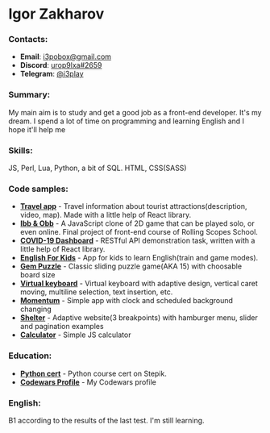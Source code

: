 # Igor Zakharov

### Contacts:

- **Email**: [i3pobox@gmail.com](mailto:i3pobox@gmail.com)
- **Discord**: [urop9lxa#2659](discord:urop9lxa#2659)
- **Telegram**: [@i3play](https://t.me/i3play)

### Summary:

My main aim is to study and get a good job as a front-end developer. It's my dream. I spend a lot of time on programming and learning English and I hope it'll help me

### Skills:

JS, Perl, Lua, Python, a bit of SQL. HTML, CSS(SASS)

### Code samples:

- **[Travel app](https://travel-app-2021.netlify.app)** - Travel information about tourist attractions(description, video,
  map). Made with a little help of React library.
- **[Ibb & Obb](https://ibbobb.herokuapp.com)** - A JavaScript clone of 2D game that can be played solo, or even online. Final project of front-end course of Rolling Scopes School.
- **[COVID-19 Dashboard](https://i3-code-covid-dashboard.netlify.app)** - RESTful API demonstration task, written with a little help of React library.
- **[English For Kids](https://rolling-scopes-school.github.io/i3-code-JS2020Q3/english-for-kids)** - App for kids to learn English(train and game modes).
- **[Gem Puzzle](https://rolling-scopes-school.github.io/i3-code-JS2020Q3/gem-puzzle)** - Classic sliding puzzle game(AKA 15) with choosable board size
- **[Virtual keyboard](https://rolling-scopes-school.github.io/i3-code-JS2020Q3/virtual-keyboard)** - Virtual keyboard with adaptive design, vertical caret moving, multiline selection, text insertion, etc.
- **[Momentum](https://rolling-scopes-school.github.io/i3-code-JS2020Q3/momentum)** - Simple app with clock and scheduled background changing
- **[Shelter](https://rolling-scopes-school.github.io/i3-code-JS2020Q3/shelter)** - Adaptive website(3 breakpoints) with hamburger menu, slider and pagination examples
- **[Calculator](https://rolling-scopes-school.github.io/i3-code-JS2020Q3/calculator)** - Simple JS calculator

### Education:

- **[Python cert](https://stepik.org/cert/737684)** - Python course cert on Stepik.
- **[Codewars Profile](https://www.codewars.com/users/i3-code)** - My Codewars profile

### English:

B1 according to the results of the last test. I'm still learning.
